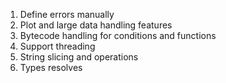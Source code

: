 1. Define errors manually
2. Plot and large data handling features
3. Bytecode handling for conditions and functions
4. Support threading
5. String slicing and operations
6. Types resolves
